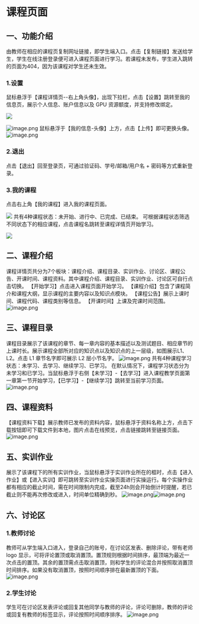 # 课程页面

## 一、功能介绍

由教师在相应的课程页复制网址链接，即学生端入口。点击【复制链接】发送给学生，学生在线注册登录便可进入课程页面进行学习。若课程未发布，学生进入跳转的页面为404，因为该课程对学生还未生效。

### 1.设置

鼠标悬浮于【课程详情页--右上角头像】，出现下拉栏，点击【设置】跳转至我的信息页，展示个人信息、账户信息以及 GPU 资源额度，并支持修改绑定。

![](https://imgbed.momodel.cn/saas-doc/2023-10-13-14-15-04-image.png)

![image.png](https://imgbed.momodel.cn/64abe707a68a99f7113a062b.png)
鼠标悬浮于【我的信息-头像】上方，点击【上传】即可更换头像。
![image.png](https://imgbed.momodel.cn/64abe708a68a99f7113a062c.png)

### 2.退出

点击【退出】回至登录页，可通过验证码、学号/邮箱/用户名 + 密码等方式重新登录。

### 3.我的课程

点击右上角【我的课程】进入我的课程页面。

![](https://imgbed.momodel.cn/saas-doc/2023-10-13-14-23-03-image.png)
共有4种课程状态：未开始、进行中、已完成、已结束。
可根据课程状态筛选不同状态下的相应课程，点击课程名跳转至课程详情页开始学习。

![](https://imgbed.momodel.cn/saas-doc/2023-10-13-14-25-03-image.png)

## 二、课程介绍

课程详情页共分为7个板块：课程介绍、课程目录、实训作业、讨论区、课程公告、开课时间、课程资料。其中课程介绍、课程目录、实训作业、讨论区可自行点击切换。
【开始学习】点击进入课程页面开始学习。
【课程介绍】包含了课程简介和课程大纲，显示课程的主要内容以及知识点模块。
【课程公告】展示上课时间、课程代码、课程类别等信息。
【开课时间】上课及完课时间范围。
![image.png](https://imgbed.momodel.cn/64abe709a68a99f7113a062f.png)

## 三、课程目录

课程目录展示了该课程的章节、每一章内容的基本描述以及测试题目、相应章节的上课时长。展示课程全部所对应的知识点以及知识点的上一层级，如图展示L1、L2。点击 L1 章节名字即可展示 L2 层小节名字。
![image.png](https://imgbed.momodel.cn/64abe70aa68a99f7113a0630.png)
共有4种课程学习状态：未学习、去学习、继续学习、已学习。
在默认情况下，课程学习状态分为未学习和已学习。当鼠标悬浮于右侧【未学习】-【去学习】进入课程教学页面第一章第一节开始学习，【已学习】-【继续学习】跳转至当前学习页面。
![image.png](https://imgbed.momodel.cn/64abe70aa68a99f7113a0631.png)

## 四、课程资料

【课程资料下载】展示教师已发布的资料内容，鼠标悬浮于资料名称上方，点击下载按钮即可下载文件到本地，图片点击在线预览，点击链接跳转至链接页面。
![image.png](https://imgbed.momodel.cn/64abe70aa68a99f7113a0632.png)

## 五、实训作业

展示了该课程下的所有实训作业，当鼠标悬浮于实训作业所在的框时，点击【进入作业】或【进入实训】即可跳转至实训作业实操页面进行实操运行。每个实操作业都有相应的截止时间，需在时间限制内完成，截至24h则会开始倒计时提醒，若已截止则不能再次修改或进入，时间单位精确到秒。
![image.png](https://imgbed.momodel.cn/64abe70aa68a99f7113a0633.png)![image.png](https://imgbed.momodel.cn/64abe70ba68a99f7113a0634.png)

## 六、讨论区

### 1.教师讨论

教师可从学生端入口进入，登录自己的账号，在讨论区发表、删除评论，带有老师 logo 显示，可将评论置顶或取消置顶。置顶规则根据时间排序，最顶端为最近一次点击的置顶。其余的置顶需点击取消置顶，则和学生的评论混合并按照取消置顶时间排序。如果没有取消置顶，按照时间顺序排在最新置顶的下面。
![image.png](https://imgbed.momodel.cn/64abe70ba68a99f7113a0635.png)

### 2.学生讨论

学生可在讨论区发表评论或回复其他同学与教师的评论，评论可删除，教师的评论或回复有教师的标签显示，评论按照时间顺序排序。
![image.png](https://imgbed.momodel.cn/64abe70ba68a99f7113a0636.png)
